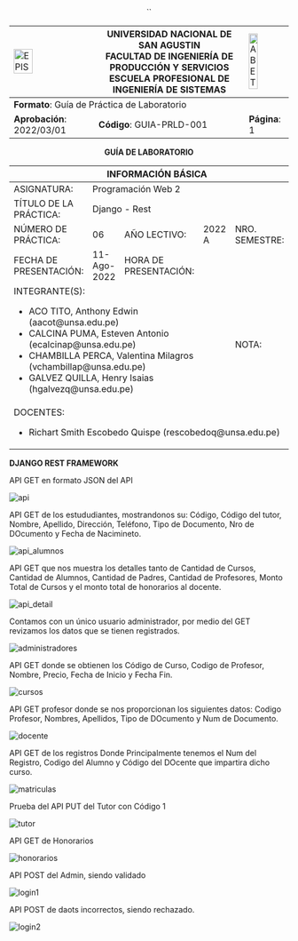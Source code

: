 <div align="center">
<table>
    <theader>
        <tr>
            <td><img src="https://github.com/rescobedoq/pw2/blob/main/epis.png?raw=true" alt="EPIS" style="width:50%; height:auto"/></td>
            <th>
                <span style="font-weight:bold;">UNIVERSIDAD NACIONAL DE SAN AGUSTIN</span><br />
                <span style="font-weight:bold;">FACULTAD DE INGENIERÍA DE PRODUCCIÓN Y SERVICIOS</span><br />
                <span style="font-weight:bold;">ESCUELA PROFESIONAL DE INGENIERÍA DE SISTEMAS</span>
            </th>``
            <td><img src="https://github.com/rescobedoq/pw2/blob/main/abet.png?raw=true" alt="ABET" style="width:50%; height:auto"/></td>
        </tr>
    </theader>
    <tbody>
        <tr><td colspan="3"><span style="font-weight:bold;">Formato</span>: Guía de Práctica de Laboratorio</td></tr>
        <tr><td><span style="font-weight:bold;">Aprobación</span>:  2022/03/01</td><td><span style="font-weight:bold;">Código</span>: GUIA-PRLD-001</td><td><span style="font-weight:bold;">Página</span>: 1</td></tr>
    </tbody>
</table>
</div>

<div align="center">
<span style="font-weight:bold;">GUÍA DE LABORATORIO</span><br />
<span></span>
</div>

<div aling="center">
<table>
<theader>
<tr><th colspan="6">INFORMACIÓN BÁSICA</th></tr>
</theader>
<tbody>
<tr><td>ASIGNATURA:</td><td colspan="5">Programación Web 2</td></tr>
<tr><td>TÍTULO DE LA PRÁCTICA:</td><td colspan="5">Django - Rest</td></tr>
<tr>
<td>NÚMERO DE PRÁCTICA:</td><td>06</td><td>AÑO LECTIVO:</td><td>2022 A</td><td>NRO. SEMESTRE:</td><td>III</td>
</tr>
<tr>
<td>FECHA DE PRESENTACIÓN: </td><td>11-Ago-2022</td><td>HORA DE PRESENTACIÓN: </td><td colspan="3"></td>
</tr>
<tr><td colspan="4">INTEGRANTE(S): 
<ul>
<li>ACO TITO, Anthony Edwin (aacot@unsa.edu.pe)</li>
<li>CALCINA PUMA, Esteven Antonio (ecalcinap@unsa.edu.pe)</li>
<li>CHAMBILLA PERCA, Valentina Milagros (vchambillap@unsa.edu.pe)</li>
<li>GALVEZ QUILLA, Henry Isaias (hgalvezq@unsa.edu.pe)</li>
</ul>
</td>
<td>NOTA: </td>
<td width="150"></td>
</<tr>
<tr><td colspan="6">DOCENTES:
<ul>
<li>Richart Smith Escobedo Quispe (rescobedoq@unsa.edu.pe)</li>
</ul>
</td>
</<tr>
</tdbody>
</table>
</div>


**DJANGO REST FRAMEWORK** 

API GET en formato JSON del API

![api](imagenes/api.jpg)

API GET de los estududiantes, mostrandonos su: Código, Código del tutor, Nombre, Apellido, Dirección, Teléfono, Tipo de Documento, Nro de DOcumento y Fecha de Nacimineto.

![api_alumnos](imagenes/api_alumnos.jpg)

API GET que nos muestra los detalles tanto de Cantidad de Cursos, Cantidad de Alumnos, Cantidad de Padres, Cantidad de Profesores, Monto Total de Cursos y el monto total de honorarios al docente.

![api_detail](imagenes/api_detail.jpg)

Contamos con un único usuario administrador, por medio del GET revizamos los datos que se tienen registrados.

![administradores](imagenes/administradores.jpg)

API GET donde se obtienen los Código de Curso, Codigo de Profesor, Nombre, Precio, Fecha de Inicio y Fecha Fin.

![cursos](imagenes/cursos.jpg)

API GET profesor donde se nos proporcionan los siguientes datos: Codigo Profesor, Nombres, Apellidos, Tipo de DOcumento y Num de Documento.

![docente](imagenes/docente.jpg)

API GET de los registros Donde Principalmente tenemos el Num del Registro, Codigo del Alumno y Código del DOcente que impartira dicho curso.

![matriculas](imagenes/matriculas.jpg)

Prueba del API PUT del Tutor con Código 1

![tutor](imagenes/tutor.jpg)

API GET de Honorarios

![honorarios](imagenes/honorarios.jpg)

API POST del Admin, siendo validado

![login1](imagenes/login1.jpg)

API POST de daots incorrectos, siendo rechazado.

![login2](imagenes/login2.jpg)
